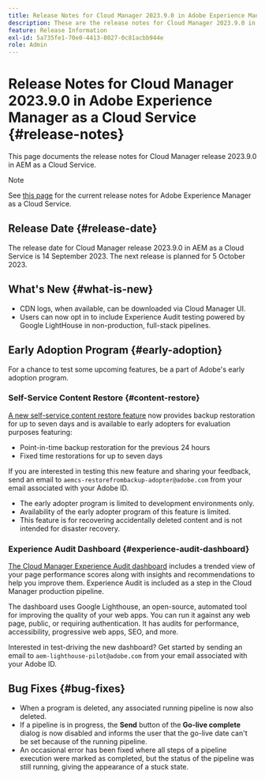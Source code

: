 ```yaml
---
title: Release Notes for Cloud Manager 2023.9.0 in Adobe Experience Manager as a Cloud Service
description: These are the release notes for Cloud Manager 2023.9.0 in AEM as a Cloud Service.
feature: Release Information
exl-id: 5a735fe1-70e0-4413-8027-0c81acbb944e
role: Admin
---
```

# Release Notes for Cloud Manager 2023.9.0 in Adobe Experience Manager as a Cloud Service {#release-notes}

This page documents the release notes for Cloud Manager release 2023.9.0 in AEM as a Cloud Service.

>[!NOTE]
>
>See [this page](/help/release-notes/release-notes-cloud/release-notes-current.md) for the current release notes for Adobe Experience Manager as a Cloud Service.

## Release Date {#release-date}

The release date for Cloud Manager release 2023.9.0 in AEM as a Cloud Service is 14 September 2023. The next release is planned for 5 October 2023.

## What's New {#what-is-new}

* CDN logs, when available, can be downloaded via Cloud Manager UI.
* Users can now opt in to include Experience Audit testing powered by Google LightHouse in non-production, full-stack pipelines.

## Early Adoption Program {#early-adoption}

For a chance to test some upcoming features, be a part of Adobe's early adoption program.

### Self-Service Content Restore {#content-restore}

[A new self-service content restore feature](/help/operations/restore.md) now provides backup restoration for up to seven days and is available to early adopters for evaluation purposes featuring:

* Point-in-time backup restoration for the previous 24 hours
* Fixed time restorations for up to seven days

If you are interested in testing this new feature and sharing your feedback, send an email to `aemcs-restorefrombackup-adopter@adobe.com` from your email associated with your Adobe ID.

* The early adopter program is limited to development environments only.
* Availability of the early adopter program of this feature is limited.
* This feature is for recovering accidentally deleted content and is not intended for disaster recovery.

### Experience Audit Dashboard {#experience-audit-dashboard}

[The Cloud Manager Experience Audit dashboard](/help/implementing/cloud-manager/experience-audit-dashboard.md) includes a trended view of your page performance scores along with insights and recommendations to help you improve them. Experience Audit is included as a step in the Cloud Manager production pipeline.

The dashboard uses Google Lighthouse, an open-source, automated tool for improving the quality of your web apps. You can run it against any web page, public, or requiring authentication. It has audits for performance, accessibility, progressive web apps, SEO, and more.

Interested in test-driving the new dashboard? Get started by sending an email to `aem-lighthouse-pilot@adobe.com` from your email associated with your Adobe ID.

## Bug Fixes {#bug-fixes}

* When a program is deleted, any associated running pipeline is now also deleted.
* If a pipeline is in progress, the **Send** button of the **Go-live complete** dialog is now disabled and informs the user that the go-live date can't be set because of the running pipeline.
* An occasional error has been fixed where all steps of a pipeline execution were marked as completed, but the status of the pipeline was still running, giving the appearance of a stuck state.
